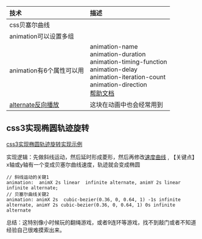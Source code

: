 |技术|描述|
|:----|:----|
|css贝塞尔曲线||
|animation可以设置多组||
|animation有6个属性可以用|animation-name <br>animation-duration  <br>animation-timing-function  <br>animation-delay  <br>animation-iteration-count  <br>animation-direction<br> [帮助文档](https://www.w3school.com.cn/cssref/pr_animation.asp)|
|[alternate反向播放](https://www.runoob.com/cssref/css3-pr-animation-direction.html)|这块在动画中也会经常用到|


## css3实现椭圆轨迹旋转
[css3实现椭圆轨迹旋转实现示例](https://www.cnblogs.com/---godzilla---/p/11441222.html) 

实现逻辑：先做斜线运动，然后延时形成菱形，然后再修改[速度曲线](https://www.w3school.com.cn/cssref/pr_animation-timing-function.asp) , 【关键点】x轴或y轴有一个变成贝塞尔曲线速度，轨迹就会变成椭圆

```
// 斜线运动的关键1
animation:  animX 2s linear  infinite alternate, animY 2s linear  infinite alternate;
// 贝塞尔曲线关键2
animation: animX 2s  cubic-bezier(0.36, 0, 0.64, 1) -1s infinite alternate, animY 2s cubic-bezier(0.36, 0, 0.64, 1) 0s infinite alternate
```

总结：这特别像小时候玩的翻绳游戏，或者9连环等游戏，找不到敲门或者不知道经验自己很难摸索出来。

